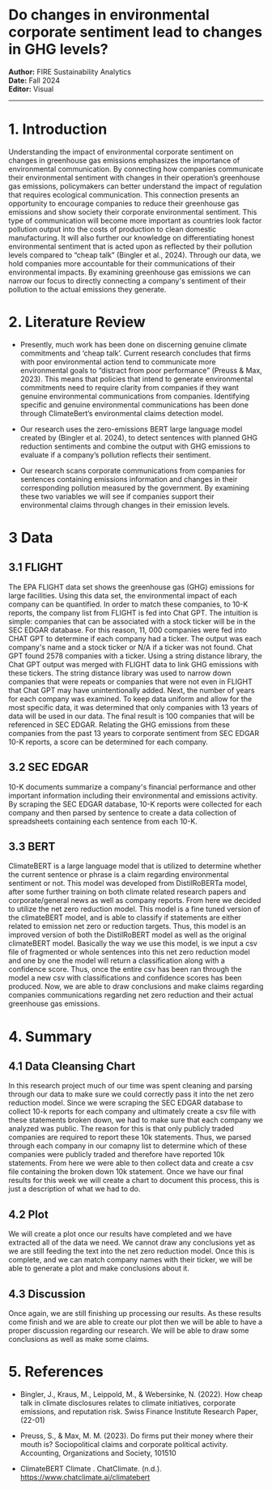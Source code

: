 # Do changes in environmental corporate sentiment lead to changes in GHG levels?

**Author:** FIRE Sustainability Analytics  
**Date:** Fall 2024  
**Editor:** Visual

---

# 1. Introduction

Understanding the impact of environmental corporate sentiment on changes in greenhouse gas emissions emphasizes the importance of environmental communication. By connecting how companies communicate their environmental sentiment with changes in their operation’s greenhouse gas emissions, policymakers can better understand the impact of regulation that requires ecological communication. This connection presents an opportunity to encourage companies to reduce their greenhouse gas emissions and show society their corporate environmental sentiment. This type of communication will become more important as countries look factor pollution output into the costs of production to clean domestic manufacturing. It will also further our knowledge on differentiating honest environmental sentiment that is acted upon as reflected by their pollution levels compared to “cheap talk” (Bingler et al., 2024). Through our data, we hold companies more accountable for their communications of their environmental impacts. By examining greenhouse gas emissions we can narrow our focus to directly connecting a company's sentiment of their pollution to the actual emissions they generate.

# 2. Literature Review

-   Presently, much work has been done on discerning genuine climate commitments and ‘cheap talk’. Current research concludes that firms with poor environmental action tend to communicate more environmental goals to “distract from poor performance” (Preuss & Max, 2023). This means that policies that intend to generate environmental commitments need to require clarity from companies if they want genuine environmental communications from companies. Identifying specific and genuine environmental communications has been done through ClimateBert’s environmental claims detection model.

-   Our research uses the zero-emissions BERT large language model created by (Bingler et al. 2024), to detect sentences with planned GHG reduction sentiments and combine the output with GHG emissions to evaluate if a company’s pollution reflects their sentiment.

-   Our research scans corporate communications from companies for sentences containing emissions information and changes in their corresponding pollution measured by the government. By examining these two variables we will see if companies support their environmental claims through changes in their emission levels.

# 3 Data

## 3.1 FLIGHT

The EPA FLIGHT data set shows the greenhouse gas (GHG) emissions for large facilities. Using this data set, the environmental impact of each company can be quantified. In order to match these companies, to 10-K reports, the company list from FLIGHT is fed into Chat GPT. The intuition is simple: companies that can be associated with a stock ticker will be in the SEC EDGAR database. For this reason, 11, 000 companies were fed into CHAT GPT to determine if each company had a ticker. The output was each company's name and a stock ticker or N/A if a ticker was not found. Chat GPT found 2578 companies with a ticker. Using a string distance library, the Chat GPT output was merged with FLIGHT data to link GHG emissions with these tickers. The string distance library was used to narrow down companies that were repeats or companies that were not even in FLIGHT that Chat GPT may have unintentionally added. Next, the number of years for each company was examined. To keep data uniform and allow for the most specific data, it was determined that only companies with 13 years of data will be used in our data. The final result is 100 companies that will be referenced in SEC EDGAR. Relating the GHG emissions from these companies from the past 13 years to corporate sentiment from SEC EDGAR 10-K reports, a score can be determined for each company. 

## 3.2 SEC EDGAR

10-K documents summarize a company's financial performance and other important information including their environmental and emissions activity. By scraping the SEC EDGAR database, 10-K reports were collected for each company and then parsed by sentence to create a data collection of spreadsheets containing each sentence from each 10-K.

## 3.3 BERT

ClimateBERT is a large language model that is utilized to determine whether the current sentence or phrase is a claim regarding environmental sentiment or not. This model was developed from DistilRoBERTa model, after some further training on both climate related research papers and corporate/general news as well as company reports. From here we decided to utilize the net zero reduction model. This model is a fine tuned version of the climateBERT model, and is able to classify if statements are either related to emission net zero or reduction targets. Thus, this model is an improved version of both the DistilRoBERT model as well as the original climateBERT model. Basically the way we use this model, is we input a csv file of fragmented or whole sentences into this net zero reduction model and one by one the model will return a classification along with a confidence score. Thus, once the entire csv has been ran through the model a new csv with classifications and confidence scores has been produced. Now, we are able to draw conclusions and make claims regarding companies communications regarding net zero reduction and their actual greenhouse gas emissions.

# 4. Summary

## 4.1 Data Cleansing Chart
In this research project much of our time was spent cleaning and parsing through our data to make sure we could correctly pass it into the net zero reduction model. Since we were scraping the SEC EDGAR database to collect 10-k reports for each company and ultimately create a csv file with these statements broken down, we had to make sure that each company we analyzed was public. The reason for this is that only publicly traded companies are required to report these 10k statements. Thus, we parsed through each company in our comapny list to determine which of these companies were publicly traded and therefore have reported 10k statements. From here we were able to then collect data and create a csv file containing the broken down 10k statement. Once we have our final results for this week we will create a chart to document this process, this is just a description of what we had to do. 

## 4.2 Plot
We will create a plot once our results have completed and we have extracted all of the data we need. We cannot draw any conclusions yet as we are still feeding the text into the net zero reduction model. Once this is complete, and we can match company names with their ticker, we will be able to generate a plot and make conclusions about it. 

## 4.3 Discussion
Once again, we are still finishing up processing our results. As these results come finish and we are able to create our plot then we will be able to have a proper discussion regarding our research. We will be able to draw some conclusions as well as make some claims. 

# 5. References

-   Bingler, J., Kraus, M., Leippold, M., & Webersinke, N. (2022). How cheap talk in climate disclosures relates to climate initiatives, corporate emissions, and reputation risk. Swiss Finance Institute Research Paper, (22-01)

-   Preuss, S., & Max, M. M. (2023). Do firms put their money where their mouth is? Sociopolitical claims and corporate political activity. Accounting, Organizations and Society, 101510

-   ClimateBERT Climate . ChatClimate. (n.d.). https://www.chatclimate.ai/climatebert 
